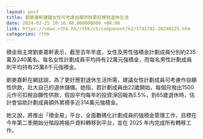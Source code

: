 ```yaml
---
layout: post
title: 劉麥嘉軒建議女性可考慮自願供款更好應對退休生活
date: 2024-02-25 10:16:48.000000000 +08:00
link: https://news.rthk.hk/rthk/ch/component/k2/1741782-20240225.htm
categories: rthk
---
```


積金局主席劉麥嘉軒表示，截至去年年底，女性及男性強積金計劃成員分別約235萬及240萬名，每名女性計劃成員平均持有22萬元強積金，而每名男性計劃成員則平均持有25萬8千元強積金。

劉麥嘉軒在網誌說，為了更好應對退休生活所需，建議女性計劃成員可考慮作自願性供款，壯大自己的退休儲備。她指，若計劃成員由22歲開始，每個月撥出1500元作可扣稅自願性供款，假設平均每年的投資淨回報為5.5%，到65歲退休時，估計會協助計劃成員額外累積多近314萬元強積金。

她又說，將推出「積金易」平台，全面數碼化計劃成員的強積金管理工作，目標在今年第二季開始分階段將帳戶資料轉移到平台，並在 2025 年内完成所有轉移工作。
